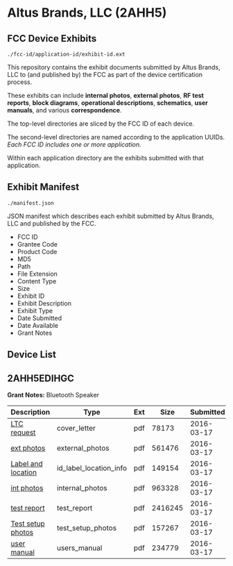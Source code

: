 # Altus Brands, LLC (2AHH5)
## FCC Device Exhibits

```
./fcc-id/application-id/exhibit-id.ext
```

This repository contains the exhibit documents submitted by Altus Brands, LLC to (and published by) the FCC as part of the device certification process.

These exhibits can include **internal photos**, **external photos**, **RF test reports**, **block diagrams**, **operational descriptions**, **schematics**, **user manuals**, and various **correspondence**.

The top-level directories are sliced by the FCC ID of each device.

The second-level directories are named according to the application UUIDs. *Each FCC ID includes one or more application.*

Within each application directory are the exhibits submitted with that application. 

## Exhibit Manifest

```
./manifest.json
```

JSON manifest which describes each exhibit submitted by Altus Brands, LLC and published by the FCC.

- FCC ID
- Grantee Code
- Product Code
- MD5
- Path
- File Extension
- Content Type
- Size
- Exhibit ID
- Exhibit Description
- Exhibit Type
- Date Submitted
- Date Available
- Grant Notes

## Device List
## 2AHH5EDIHGC
**Grant Notes:** Bluetooth Speaker

| Description | Type | Ext | Size | Submitted | Available |
| ----------- | ---- | --- | ---- | --------- | --------- |
| [LTC request](2AHH5EDIHGC/1462822a8acc213a9e15044650c84257/2932830.pdf) | cover_letter | pdf | 78173 | 2016-03-17 | 2016-03-17 |
| [ext photos](2AHH5EDIHGC/1462822a8acc213a9e15044650c84257/2932833.pdf) | external_photos | pdf | 561476 | 2016-03-17 | 2016-03-17 |
| [Label and location](2AHH5EDIHGC/1462822a8acc213a9e15044650c84257/2932832.pdf) | id_label_location_info | pdf | 149154 | 2016-03-17 | 2016-03-17 |
| [int photos](2AHH5EDIHGC/1462822a8acc213a9e15044650c84257/2932834.pdf) | internal_photos | pdf | 963328 | 2016-03-17 | 2016-03-17 |
| [test report](2AHH5EDIHGC/1462822a8acc213a9e15044650c84257/2932831.pdf) | test_report | pdf | 2416245 | 2016-03-17 | 2016-03-17 |
| [Test setup photos](2AHH5EDIHGC/1462822a8acc213a9e15044650c84257/2932835.pdf) | test_setup_photos | pdf | 157267 | 2016-03-17 | 2016-03-17 |
| [user manual](2AHH5EDIHGC/1462822a8acc213a9e15044650c84257/2932836.pdf) | users_manual | pdf | 234779 | 2016-03-17 | 2016-03-17 |
